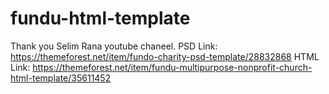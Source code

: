 # fundu-html-template
Thank you Selim Rana youtube chaneel.
PSD Link: https://themeforest.net/item/fundo-charity-psd-template/28832868
HTML Link: https://themeforest.net/item/fundu-multipurpose-nonprofit-church-html-template/35611452
